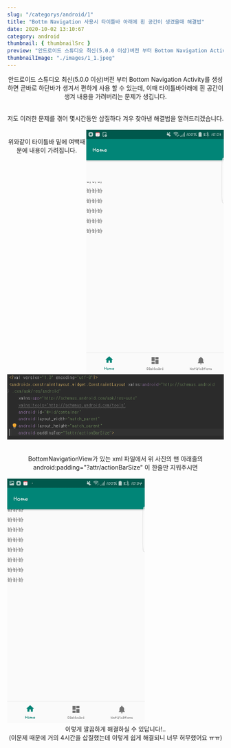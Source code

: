 ```yaml
---
slug: "/categorys/android/1"
title: "Bottm Navigation 사용시 타이틀바 아래에 흰 공간이 생겼을때 해결법"
date: 2020-10-02 13:10:67
category: android
thumbnail: { thumbnailSrc }
preview: "안드로이드 스튜디오 최신(5.0.0 이상)버전 부터 Bottom Navigation Activity를 생성하면 곧바로 하단바가 생겨서 편하게 사용 할 수 있는데, 이때 타이틀바아래에 흰 공간이 생겨 내용을 가려버리는 문제가 생깁니다. 저도 이러한 문제를 겪어 몇시간동안 삽질하다 겨우 찾아낸 해결법을 알려드리겠습니다."
thumbnailImage: "./images/1_1.jpeg"
---
```


<center>

안드로이드 스튜디오 최신(5.0.0 이상)버전 부터 Bottom Navigation Activity를 생성하면 곧바로 하단바가 생겨서 편하게 사용 할 수 있는데, 이때 타이틀바아래에 흰 공간이 생겨 내용을 가려버리는 문제가 생깁니다.

</center>

<br/>

<center>
저도 이러한 문제를 겪어 몇시간동안 삽질하다 겨우 찾아낸 해결법을 알려드리겠습니다.</center>

<br/>
<div class="side-by-side">
<img src="./images/1_1.jpeg" width="320px" align="right">
</div>
<br/>

<center>
위와같이 타이틀바 밑에 여백때문에 내용이 가려집니다.
</center>

<br/>

![1_2](./images/1_2.png)

<br/>

<center>   
BottomNavigationView가 있는 xml 파일에서
위 사진의 맨 아래줄의 android:padding="?attr/actionBarSize" 이 한줄만 지워주시면
</center>

<br/>

<img src="./images/1_3.jpeg" width="320px">

<br/>

<center>
이렇게 깔끔하게 해결하실 수 있답니다!..
</center>
<center>
(이문제 때문에 거의 4시간을 삽질했는데 이렇게 쉽게 해결되니 너무 허무했어요 ㅠㅠ)
</center>

<br/>
